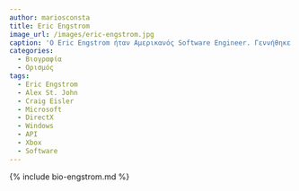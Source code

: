 ```yaml
---
author: mariosconsta
title: Eric Engstrom
image_url: /images/eric-engstrom.jpg
caption: 'Ο Eric Engstrom ήταν Αμερικανός Software Engineer. Γεννήθηκε το 1965 και απεβίωσε το 2020. Ήταν ένας από τους βασικούς δημιουργούς του γνωστού DirectX.'
categories:
  - Βιογραφία 
  - Ορισμός 
tags:
  - Eric Engstrom
  - Alex St. John
  - Craig Eisler
  - Microsoft
  - DirectX
  - Windows
  - API
  - Xbox
  - Software
---
```

{% include bio-engstrom.md %}
